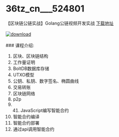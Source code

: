 # 36tz_cn___524801
【区块链公链实战】Golang公链视频开发实战
[下载地址](http://www.36tz.cn/article/524801 "下载地址")
<br/></br>[![download](http://36tz.cn/muke_img/2019_03_3-5-300x202.jpg "下载地址")](http://www.36tz.cn/article/524801 "下载地址")
<br/></br>### 课程介绍:
1. 区块、区块链结构
2. 工作量证明
3. BoltDB数据库存储
4. UTXO模型
5. 公钥、私钥、数字签名、椭圆曲线
6. 交易转账
8. 区块链网络
9. p2p
10. 41. JavaScript编写智能合约
11. 智能合约编译
12. 智能合约部署
13. 通过api调用智能合约


